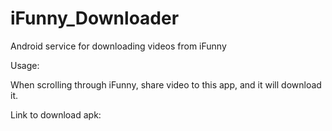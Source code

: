 # iFunny_Downloader
Android service for downloading videos from iFunny

Usage:

When scrolling through iFunny, share video to this app, and it will download it.

Link to download apk: 
